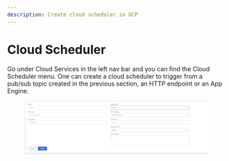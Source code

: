 ```yaml
---
description: Create cloud scheduler in GCP
---
```


# Cloud Scheduler

Go under Cloud Services in the left nav bar and you can find the Cloud Scheduler menu. One can create a cloud scheduler to trigger from a pub/sub topic created in the previous section, an HTTP endpoint or an App Engine.

<figure><img src="../../.gitbook/assets/image (2) (1).png" alt=""><figcaption></figcaption></figure>



